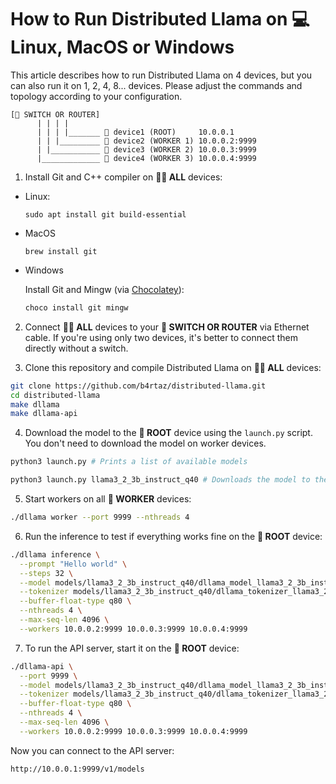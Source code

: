 # How to Run Distributed Llama on 💻 Linux, MacOS or Windows

This article describes how to run Distributed Llama on 4 devices, but you can also run it on 1, 2, 4, 8... devices. Please adjust the commands and topology according to your configuration.

````
[🔀 SWITCH OR ROUTER]
      | | | |
      | | | |_______ 🔸 device1 (ROOT)     10.0.0.1
      | | |_________ 🔹 device2 (WORKER 1) 10.0.0.2:9999
      | |___________ 🔹 device3 (WORKER 2) 10.0.0.3:9999
      |_____________ 🔹 device4 (WORKER 3) 10.0.0.4:9999
````

1. Install Git and C++ compiler on **🔸🔹 ALL** devices:

  * Linux: 
    ```
    sudo apt install git build-essential
    ```
  * MacOS
    ```
    brew install git
    ```
  * Windows

    Install Git and Mingw (via [Chocolatey](https://chocolatey.org/install)):
    ```powershell
    choco install git mingw
    ```

2. Connect **🔸🔹 ALL** devices to your **🔀 SWITCH OR ROUTER** via Ethernet cable. If you're using only two devices, it's better to connect them directly without a switch.

3. Clone this repository and compile Distributed Llama on **🔸🔹 ALL** devices:

```sh
git clone https://github.com/b4rtaz/distributed-llama.git
cd distributed-llama
make dllama
make dllama-api
```

4. Download the model to the **🔸 ROOT** device using the `launch.py` script. You don't need to download the model on worker devices.

```sh
python3 launch.py # Prints a list of available models

python3 launch.py llama3_2_3b_instruct_q40 # Downloads the model to the root device
```

5. Start workers on all **🔹 WORKER** devices:

```sh
./dllama worker --port 9999 --nthreads 4
```

6. Run the inference to test if everything works fine on the **🔸 ROOT** device:

```sh
./dllama inference \
  --prompt "Hello world" \
  --steps 32 \
  --model models/llama3_2_3b_instruct_q40/dllama_model_llama3_2_3b_instruct_q40.m \
  --tokenizer models/llama3_2_3b_instruct_q40/dllama_tokenizer_llama3_2_3b_instruct_q40.t \
  --buffer-float-type q80 \
  --nthreads 4 \
  --max-seq-len 4096 \
  --workers 10.0.0.2:9999 10.0.0.3:9999 10.0.0.4:9999
```

7. To run the API server, start it on the **🔸 ROOT** device:

```sh
./dllama-api \
  --port 9999 \
  --model models/llama3_2_3b_instruct_q40/dllama_model_llama3_2_3b_instruct_q40.m \
  --tokenizer models/llama3_2_3b_instruct_q40/dllama_tokenizer_llama3_2_3b_instruct_q40.t \
  --buffer-float-type q80 \
  --nthreads 4 \
  --max-seq-len 4096 \
  --workers 10.0.0.2:9999 10.0.0.3:9999 10.0.0.4:9999
```

Now you can connect to the API server:

```
http://10.0.0.1:9999/v1/models
```
